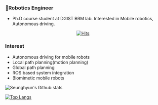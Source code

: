### 🤖Robotics Engineer
- Ph.D course student at DGIST BRM lab. Interested in Mobile robotics, Autonomous driving.

<div align=center>
  
[![Hits](https://hits.seeyoufarm.com/api/count/incr/badge.svg?url=https%3A%2F%2Fgithub.com%2FSeunghyunLim&count_bg=%2379C83D&title_bg=%23555555&icon=&icon_color=%23E7E7E7&title=hits&edge_flat=false)](https://hits.seeyoufarm.com)
  
</div>  

### Interest
- Autonomous driving for mobile robots
- Local path planning(motion planning)
- Global path planning
- ROS based system integration
- Biomimetic mobile robots

![Seunghyun's Github stats](https://github-readme-stats-sigma-five.vercel.app/api?username=SeunghyunLim&show_icons=true&theme=vue-dark)

[![Top Langs](https://github-readme-stats-sigma-five.vercel.app/api/top-langs/?username=SeunghyunLim&langs_count=8&layout=compact)](https://github.com/SeunghyunLim/github-readme-stats)
